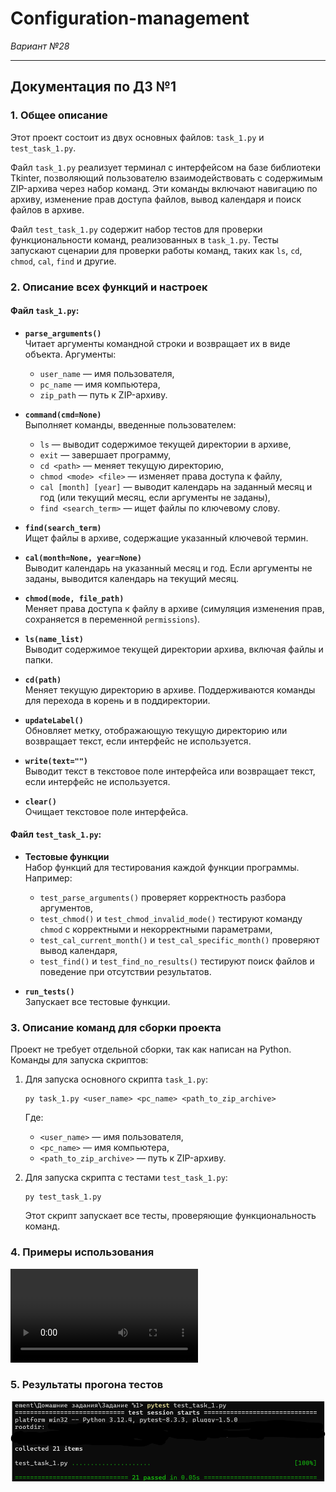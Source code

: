 # Configuration-management
*Вариант №28*

---
## Документация по ДЗ №1

### 1. **Общее описание**
Этот проект состоит из двух основных файлов: `task_1.py` и `test_task_1.py`. 

Файл `task_1.py` реализует терминал с интерфейсом на базе библиотеки Tkinter, позволяющий пользователю взаимодействовать с содержимым ZIP-архива через набор команд. Эти команды включают навигацию по архиву, изменение прав доступа файлов, вывод календаря и поиск файлов в архиве.

Файл `test_task_1.py` содержит набор тестов для проверки функциональности команд, реализованных в `task_1.py`. Тесты запускают сценарии для проверки работы команд, таких как `ls`, `cd`, `chmod`, `cal`, `find` и другие.

### 2. **Описание всех функций и настроек**
#### Файл `task_1.py`:
- **`parse_arguments()`**  
  Читает аргументы командной строки и возвращает их в виде объекта. Аргументы:
  - `user_name` — имя пользователя,
  - `pc_name` — имя компьютера,
  - `zip_path` — путь к ZIP-архиву.

- **`command(cmd=None)`**  
  Выполняет команды, введенные пользователем:
  - `ls` — выводит содержимое текущей директории в архиве,
  - `exit` — завершает программу,
  - `cd <path>` — меняет текущую директорию,
  - `chmod <mode> <file>` — изменяет права доступа к файлу,
  - `cal [month] [year]` — выводит календарь на заданный месяц и год (или текущий месяц, если аргументы не заданы),
  - `find <search_term>` — ищет файлы по ключевому слову.

- **`find(search_term)`**  
  Ищет файлы в архиве, содержащие указанный ключевой термин.

- **`cal(month=None, year=None)`**  
  Выводит календарь на указанный месяц и год. Если аргументы не заданы, выводится календарь на текущий месяц.

- **`chmod(mode, file_path)`**  
  Меняет права доступа к файлу в архиве (симуляция изменения прав, сохраняется в переменной `permissions`).

- **`ls(name_list)`**  
  Выводит содержимое текущей директории архива, включая файлы и папки.

- **`cd(path)`**  
  Меняет текущую директорию в архиве. Поддерживаются команды для перехода в корень и в поддиректории.

- **`updateLabel()`**  
  Обновляет метку, отображающую текущую директорию или возвращает текст, если интерфейс не используется.

- **`write(text="")`**  
  Выводит текст в текстовое поле интерфейса или возвращает текст, если интерфейс не используется.

- **`clear()`**  
  Очищает текстовое поле интерфейса.

#### Файл `test_task_1.py`:
- **Тестовые функции**  
  Набор функций для тестирования каждой функции программы. Например:
  - `test_parse_arguments()` проверяет корректность разбора аргументов,
  - `test_chmod()` и `test_chmod_invalid_mode()` тестируют команду `chmod` с корректными и некорректными параметрами,
  - `test_cal_current_month()` и `test_cal_specific_month()` проверяют вывод календаря,
  - `test_find()` и `test_find_no_results()` тестируют поиск файлов и поведение при отсутствии результатов.

- **`run_tests()`**  
  Запускает все тестовые функции.

### 3. **Описание команд для сборки проекта**

Проект не требует отдельной сборки, так как написан на Python. Команды для запуска скриптов:

1. Для запуска основного скрипта `task_1.py`:
   ```
   py task_1.py <user_name> <pc_name> <path_to_zip_archive>
   ```
   Где:
   - `<user_name>` — имя пользователя,
   - `<pc_name>` — имя компьютера,
   - `<path_to_zip_archive>` — путь к ZIP-архиву.

2. Для запуска скрипта с тестами `test_task_1.py`:
   ```
   py test_task_1.py
   ```
   Этот скрипт запускает все тесты, проверяющие функциональность команд.

### 4. **Примеры использования**
![For-local-viewing-only](./Домашние%20задания/Задание%20№1/vid/C-M_hw1.mp4)


### 5. **Результаты прогона тестов**
![For-local-viewing-only](./Домашние%20задания/Задание%20№1/img/C-M_hw1.png)